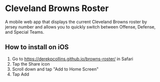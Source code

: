 # Cleveland Browns Roster
A mobile web app that displays the current Cleveland Browns roster by jersey number and allows you to quickly switch between Offense, Defense, and Special Teams.

## How to install on iOS

1. Go to https://derekpcollins.github.io/browns-roster/ in Safari
2. Tap the Share icon
3. Scroll down and tap "Add to Home Screen"
4. Tap Add

